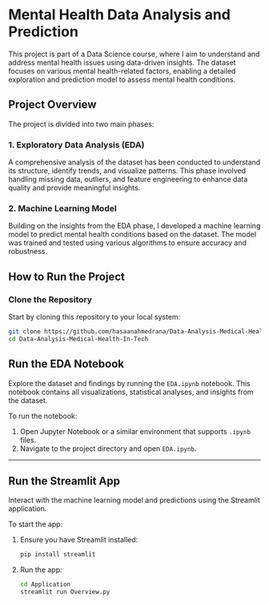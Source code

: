 # Mental Health Data Analysis and Prediction

This project is part of a Data Science course, where I aim to understand and address mental health issues using data-driven insights. The dataset focuses on various mental health-related factors, enabling a detailed exploration and prediction model to assess mental health conditions.

## Project Overview

The project is divided into two main phases:

### 1. **Exploratory Data Analysis (EDA)**
A comprehensive analysis of the dataset has been conducted to understand its structure, identify trends, and visualize patterns. This phase involved handling missing data, outliers, and feature engineering to enhance data quality and provide meaningful insights.

### 2. **Machine Learning Model**
Building on the insights from the EDA phase, I developed a machine learning model to predict mental health conditions based on the dataset. The model was trained and tested using various algorithms to ensure accuracy and robustness.

## How to Run the Project

### Clone the Repository
Start by cloning this repository to your local system:

```bash
git clone https://github.com/hasaanahmedrana/Data-Analysis-Medical-Health-In-Tech
cd Data-Analysis-Medical-Health-In-Tech
```
## Run the EDA Notebook

Explore the dataset and findings by running the `EDA.ipynb` notebook. This notebook contains all visualizations, statistical analyses, and insights from the dataset.

To run the notebook:

1. Open Jupyter Notebook or a similar environment that supports `.ipynb` files.
2. Navigate to the project directory and open `EDA.ipynb`.

---

## Run the Streamlit App

Interact with the machine learning model and predictions using the Streamlit application.

To start the app:

1. Ensure you have Streamlit installed:
   ```bash
   pip install streamlit
   ```
2. Run the app:

   ```bash
   cd Application
   streamlit run Overview.py

  ```






